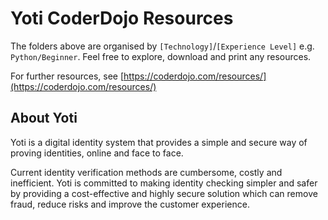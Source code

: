 # Yoti CoderDojo Resources

The folders above are organised by `[Technology]`/`[Experience Level]` e.g. `Python/Beginner`. Feel free to explore, download and print any resources.

For further resources, see [https://coderdojo.com/resources/](https://coderdojo.com/resources/)

## About Yoti

Yoti is a digital identity system that provides a simple and secure way of proving identities, online and face to face. 

Current identity verification methods are cumbersome, costly and inefficient. Yoti is committed to making identity checking simpler and safer by providing a cost-effective and highly secure solution which can remove fraud, reduce risks and improve the customer experience.
